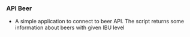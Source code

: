 ### API Beer 

- A simple application to connect to beer API. The script returns some information about beers with given IBU level